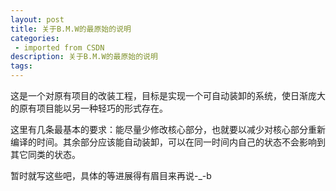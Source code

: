 ```yaml
---
layout: post
title: 关于B.M.W的最原始的说明
categories: 
 - imported from CSDN
description: 关于B.M.W的最原始的说明
tags: 
---
```


这是一个对原有项目的改装工程，目标是实现一个可自动装卸的系统，使日渐庞大的原有项目能以另一种轻巧的形式存在。

这里有几条最基本的要求：能尽量少修改核心部分，也就要以减少对核心部分重新编译的时间。其余部分应该能自动装卸，可以在同一时间内自己的状态不会影响到其它同类的状态。

暂时就写这些吧，具体的等进展得有眉目来再说-\_-b
